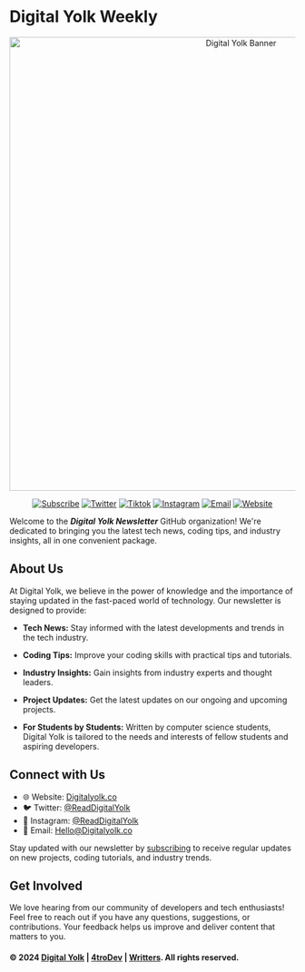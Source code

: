 # Digital Yolk Weekly

<p align="center">
  <img src="https://assets.digitalyolk.co/banner.jpg" alt="Digital Yolk Banner" width="800">
</p>


<p align="center">
 <a href="https://Digitalyolk.co/Subscribe"><img src="https://img.shields.io/badge/Newsletter-%23FFA500.svg?style=flat-square&logoColor=white" alt="Subscribe"></a>
 <a href="https://twitter.com/ReadDigitalYolk"><img src="https://img.shields.io/badge/Twitter-%231DA1F2.svg?style=flat-square&logo=twitter&logoColor=white" alt="Twitter"></a>
<a href="https://tiktok.com/ReadDigitalYolk"><img src="https://img.shields.io/badge/TikTok-000000.svg?style=flat-square&logo=Tiktok&logoColor=white" alt="Tiktok"></a>
  <a href="https://www.instagram.com/ReadDigitalYolk/"><img src="https://img.shields.io/badge/Instagram-%23E4405F.svg?style=flat-square&logo=instagram&logoColor=white" alt="Instagram"></a>
<a href="mailto:Hello@Digitalyolk.co"><img src="https://img.shields.io/badge/Email-%23D14836.svg?style=flat-square&logo=gmail&logoColor=white" alt="Email"></a>
<a href="https://Digitalyolk.co/"><img src="https://img.shields.io/badge/Website-%23333333.svg?style=flat-square&logo=web&logoColor=white" alt="Website"></a>
</p>


Welcome to the ***Digital Yolk Newsletter*** GitHub organization! We're dedicated to bringing you the latest tech news, coding tips, and industry insights, all in one convenient package.

## About Us

At Digital Yolk, we believe in the power of knowledge and the importance of staying updated in the fast-paced world of technology. Our newsletter is designed to provide:

- **Tech News:** Stay informed with the latest developments and trends in the tech industry.

- **Coding Tips:** Improve your coding skills with practical tips and tutorials.

- **Industry Insights:** Gain insights from industry experts and thought leaders.

- **Project Updates:** Get the latest updates on our ongoing and upcoming projects.

- **For Students by Students:**  Written by computer science students, Digital Yolk is tailored to the needs and interests of fellow students and aspiring developers.

## Connect with Us

- 🌐 Website: [Digitalyolk.co](https://Digitalyolk.co/)
- 🐦 Twitter: [@ReadDigitalYolk](https://twitter.com/ReadDigitalYolk)
- 📸 Instagram: [@ReadDigitalYolk](https://www.instagram.com/ReadDigitalYolk/)
- 📧 Email: [Hello@Digitalyolk.co](mailto:Hello@Digitalyolk.co)

Stay updated with our newsletter by [subscribing](https://Digitalyolk.co/Subscribe) to receive regular updates on new projects, coding tutorials, and industry trends.

## Get Involved

We love hearing from our community of developers and tech enthusiasts! Feel free to reach out if you have any questions, suggestions, or contributions. Your feedback helps us improve and deliver content that matters to you.

#### &copy; 2024 [Digital Yolk](https://Digitalyolk.net/) | [4troDev](https://4troDev.com/links) | [Writters](https://Digitalyolk.net/Writters). All rights reserved.
